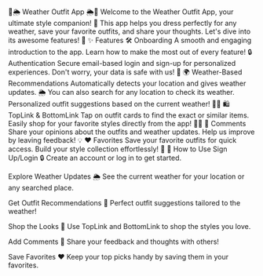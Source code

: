 👗🌦️ Weather Outfit App 🌦️👔 Welcome to the Weather Outfit App, your ultimate style companion! 🎉 This app helps you dress perfectly for any weather, save your favorite outfits, and share your thoughts. Let's dive into its awesome features! 🚀 ✨ Features 🛠️ Onboarding A smooth and engaging introduction to the app. Learn how to make the most out of every feature! 🔒 Authentication Secure email-based login and sign-up for personalized experiences. Don't worry, your data is safe with us! 🔐 🌍 Weather-Based Recommendations Automatically detects your location and gives weather updates. 🌦️ You can also search for any location to check its weather. Personalized outfit suggestions based on the current weather! 🧥👖 🛍️ TopLink & BottomLink Tap on outfit cards to find the exact or similar items. Easily shop for your favorite styles directly from the app! 🛒✨ 💬 Comments Share your opinions about the outfits and weather updates. Help us improve by leaving feedback! 💡 ❤️ Favorites Save your favorite outfits for quick access. Build your style collection effortlessly! 📂 🎨 How to Use Sign Up/Login 🔒 Create an account or log in to get started.

Explore Weather Updates 🌦️ See the current weather for your location or any searched place.

Get Outfit Recommendations 👗 Perfect outfit suggestions tailored to the weather!

Shop the Looks 🛒 Use TopLink and BottomLink to shop the styles you love.

Add Comments 💬 Share your feedback and thoughts with others!

Save Favorites ❤️ Keep your top picks handy by saving them in your favorites.
